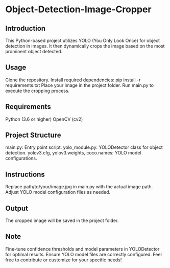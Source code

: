 # Object-Detection-Image-Cropper



## Introduction
This Python-based project utilizes YOLO (You Only Look Once) for object detection in images. It then dynamically crops the image based on the most prominent object detected.

## Usage
Clone the repository.
Install required dependencies: pip install -r requirements.txt
Place your image in the project folder.
Run main.py to execute the cropping process.

## Requirements
Python (3.6 or higher)
OpenCV (cv2)

## Project Structure
main.py: Entry point script.
yolo_module.py: YOLODetector class for object detection.
yolov3.cfg, yolov3.weights, coco.names: YOLO model configurations.

## Instructions
Replace path/to/your/image.jpg in main.py with the actual image path.
Adjust YOLO model configuration files as needed.

## Output
The cropped image will be saved in the project folder.

## Note
Fine-tune confidence thresholds and model parameters in YOLODetector for optimal results.
Ensure YOLO model files are correctly configured.
Feel free to contribute or customize for your specific needs!
